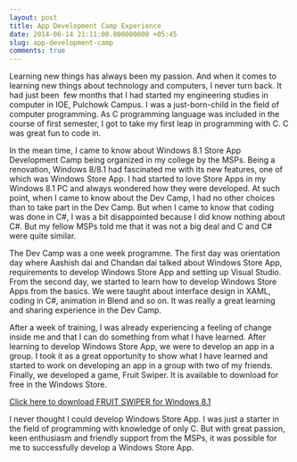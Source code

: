 ```yaml
---
layout: post
title: App Development Camp Experience
date: 2014-06-14 21:11:00.000000000 +05:45
slug: app-development-camp
comments: true
---
```


Learning new things has always been my passion. And when it comes to learning new things about technology and computers, I never turn back. It had just been  few months that I had started my engineering studies in computer in IOE, Pulchowk Campus. I was a just-born-child in the field of computer programming. As C programming language was included in the course of first semester, I got to take my first leap in programming with C. C was great fun to code in.

In the mean time, I came to know about Windows 8.1 Store App Development Camp being organized in my college by the MSPs. Being a renovation, Windows 8/8.1 had fascinated me with its new features, one of which was Windows Store App. I had started to love Store Apps in my Windows 8.1 PC and always wondered how they were developed. At such point, when I came to know about the Dev Camp, I had no other choices than to take part in the Dev Camp. But when I came to know that coding was done in C#, I was a bit disappointed because I did know nothing about C#. But my fellow MSPs told me that it was not a big deal and C and C# were quite similar.

The Dev Camp was a one week programme. The first day was orientation day where Aashish dai and Chandan dai talked about Windows Store App, requirements to develop Windows Store App and setting up Visual Studio. From the second day, we started to learn how to develop Windows Store Apps from the basics. We were taught about interface design in XAML, coding in C#, animation in Blend and so on. It was really a great learning and sharing experience in the Dev Camp.

After a week of training, I was already experiencing a feeling of change inside me and that I can do something from what I have learned. After learning to develop Windows Store App, we were to develop an app in a group. I took it as a great opportunity to show what I have learned and started to work on developing an app in a group with two of my friends. Finally, we developed a game, Fruit Swiper. It is available to download for free in the Windows Store.

[Click here to download FRUIT SWIPER for Windows 8.1](http://apps.microsoft.com/windows/en-us/app/fruit-swiper/f775d682-e187-4bc7-9051-c5faaf2db9b8)

I never thought I could develop Windows Store App. I was just a starter in the field of programming with knowledge of only C. But with great passion, keen enthusiasm and friendly support from the MSPs, it was possible for me to successfully develop a Windows Store App.